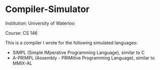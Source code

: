 # Compiler-Simulator

Institution: University of Waterloo

Course: CS 146

This is a compiler I wrote for the following simulated languages:
- SIMPL (Simple IMperative Programming Language), similar to C
- A-PRIMPL (Assembly - PRIMitive Programming Language), similar to MMIX-AL
